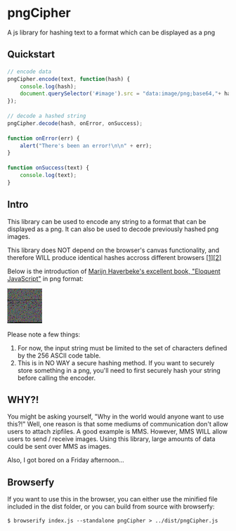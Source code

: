 # pngCipher
A js library for hashing text to a format which can be displayed as a png


## Quickstart
~~~ javascript
// encode data
pngCipher.encode(text, function(hash) {
	console.log(hash);
	document.querySelector('#image').src = "data:image/png;base64,"+ hash;
});

// decode a hashed string
pngCipher.decode(hash, onError, onSuccess);

function onError(err) {
	alert("There's been an error!\n\n" + err);
}

function onSuccess(text) {
	console.log(text);
}
~~~

## Intro
This library can be used to encode any string to a format that can be displayed as a png. It can also be used to decode previously hashed png images.

This library does NOT depend on the browser's canvas functionality, and therefore WILL produce identical hashes accross different browsers [[1]](http://stackoverflow.com/questions/26615580/is-canvas-getimagedata-method-machine-browser-dependent)[[2]](http://stackoverflow.com/questions/36273990/canvas2d-todataurl-different-output-on-different-browser/36274211)

Below is the introduction of [Marijn Haverbeke's excellent book, "Eloquent JavaScript"](http://eloquentjavascript.net/00_intro.html) in png format:

![Eloquent JS](./examples/openThisFile.png)

Please note a few things:
1. For now, the input string must be limited to the set of characters defined by the 256 ASCII code table.
2. This is in NO WAY a secure hashing method. If you want to securely store something in a png, you'll need to first securely hash your string before calling the encoder.

## WHY?!
You might be asking yourself, "Why in the world would anyone want to use this?!" Well, one reason is that some mediums of communication don't allow users to attach zipfiles. A good example is MMS. However, MMS WILL allow users to send / receive images. Using this library, large amounts of data could be sent over MMS as images.

Also, I got bored on a Friday afternoon...

## Browserfy
If you want to use this in the browser, you can either use the minified file included in the dist folder, or you can build from source with browserfy:

`$ browserify index.js --standalone pngCipher > ../dist/pngCipher.js`